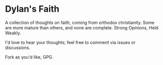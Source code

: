 # Dylan's Faith

A collection of thoughts on faith, coming from orthodox christianity.  Some are more mature than others, and none are complete.  Strong Opinions, Held Weakly.  

I'd love to hear your thoughts; feel free to comment via issues or discussions.

Fork as you'd like, GPG.  
